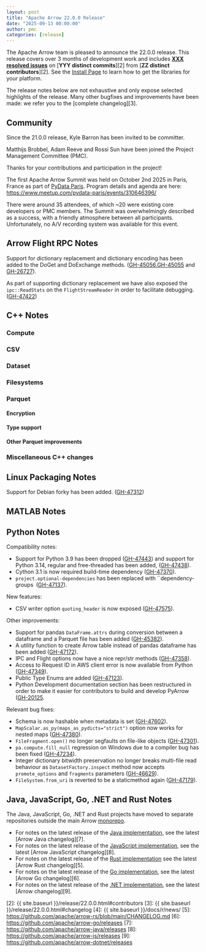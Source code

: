 ```yaml
---
layout: post
title: "Apache Arrow 22.0.0 Release"
date: "2025-09-13 00:00:00"
author: pmc
categories: [release]
---
```

<!--
{% comment %}
Licensed to the Apache Software Foundation (ASF) under one or more
contributor license agreements.  See the NOTICE file distributed with
this work for additional information regarding copyright ownership.
The ASF licenses this file to you under the Apache License, Version 2.0
(the "License"); you may not use this file except in compliance with
the License.  You may obtain a copy of the License at

http://www.apache.org/licenses/LICENSE-2.0

Unless required by applicable law or agreed to in writing, software
distributed under the License is distributed on an "AS IS" BASIS,
WITHOUT WARRANTIES OR CONDITIONS OF ANY KIND, either express or implied.
See the License for the specific language governing permissions and
limitations under the License.
{% endcomment %}
-->

The Apache Arrow team is pleased to announce the 22.0.0 release. This release
covers over 3 months of development work and includes [**XXX resolved
issues**][1] on [**YYY distinct commits**][2] from [**ZZ distinct
contributors**][2]. See the [Install Page](https://arrow.apache.org/install/) to
learn how to get the libraries for your platform.

The release notes below are not exhaustive and only expose selected highlights
of the release. Many other bugfixes and improvements have been made: we refer
you to the [complete changelog][3].

## Community

Since the 21.0.0 release, Kyle Barron has been invited to be committer.

Matthijs Brobbel, Adam Reeve and Rossi Sun have been joined the
Project Management Committee (PMC).

Thanks for your contributions and participation in the project!

The first Apache Arrow Summit was held on October 2nd 2025 in Paris, France
as part of [PyData Paris](https://pydata.org/paris2025).
Program details and agenda are here: https://www.meetup.com/pydata-paris/events/310646396/ 

There were around 35 attendees, of which ~20 were existing core developers or PMC members.
The Summit was overwhelmingly described as a success, with a friendly atmosphere between all participants.
Unfortunately, no A/V recording system was available for this event.

## Arrow Flight RPC Notes

Support for dictionary replacement and dictionary encoding has been added to the DoGet and DoExchange methods. ([GH-45056](https://github.com/apache/arrow/issues/45056),[GH-45055](https://github.com/apache/arrow/issues/45055) and [GH-26727](https://github.com/apache/arrow/issues/26727)).

As part of supporting dictionary replacement we have also exposed the `ipc::ReadStats` on the `FlightStreamReader` in order to facilitate debugging. ([GH-47422](https://github.com/apache/arrow/issues/47422))

## C++ Notes

### Compute

### CSV

### Dataset

### Filesystems

### Parquet

#### Encryption

#### Type support

#### Other Parquet improvements

### Miscellaneous C++ changes

## Linux Packaging Notes

Support for Debian forky has been added. ([GH-47312](https://github.com/apache/arrow/issues/47312))

## MATLAB Notes

## Python Notes

Compatibility notes:
- Support for Python 3.9 has been dropped ([GH-47443](https://github.com/apache/arrow/issues/47443)) and support for Python 3.14, regular and free-threaded has been added, ([GH-47438](https://github.com/apache/arrow/issues/47438)).
- Cython 3.1 is now required build-time dependency ([GH-47370](https://github.com/apache/arrow/issues/47370)).
- ``project.optional-dependencies`` has been replaced with ``dependency-groups` `([GH-47137](https://github.com/apache/arrow/issues/47137)).

New features:
- CSV writer option ``quoting_header`` is now exposed ([GH-47575](https://github.com/apache/arrow/issues/47575)).

Other improvements:
- Support for pandas ``DataFrame.attrs`` during conversion between a dataframe and a Parquet file has been added ([GH-45382](https://github.com/apache/arrow/issues/45382)).
- A utility function to create Arrow table instead of pandas dataframe has been added ([GH-47172](https://github.com/apache/arrow/issues/47172)).
- IPC and Flight options now have a nice repr/str methods ([GH-47358](https://github.com/apache/arrow/issues/47358)).
- Access to Request ID in AWS client error is now available from Python ([GH-47349](https://github.com/apache/arrow/issues/47349)).
- Public Type Enums are added ([GH-47123](https://github.com/apache/arrow/issues/47123)).
- Python Development documentation section has been restructured in order to make it easier for contributors to build and develop PyArrow ([GH-20125](https://github.com/apache/arrow/issues/20125).

Relevant bug fixes:
- Schema is now hashable when metadata is set ([GH-47602](https://github.com/apache/arrow/issues/47602)).
- ``MapScalar.as_py(maps_as_pydicts="strict")`` option now works for nested maps ([GH-47380](https://github.com/apache/arrow/issues/47380)).
- ``FileFragment.open()`` no longer segfaults on file-like objects ([GH-47301](https://github.com/apache/arrow/issues/47301)).
- ``pa.compute.fill_null`` regression on Windows due to a compiler bug has been fixed ([GH-47234](https://github.com/apache/arrow/issues/47234)).
- Integer dictionary bitwidth preservation no longer breaks multi-file read behaviour as ``DatasetFactory.inspect`` method now accepts ``promote_options`` and ``fragments`` parameters ([GH-46629](https://github.com/apache/arrow/issues/46629)).
- `FileSystem.from_uri` is reverted to be a staticmethod again ([GH-47179](https://github.com/apache/arrow/issues/47179)).


## Java, JavaScript, Go, .NET and Rust Notes

The Java, JavaScript, Go, .NET and Rust projects have moved to separate
repositories outside the main Arrow [monorepo](https://github.com/apache/arrow).

- For notes on the latest release of the [Java
implementation](https://github.com/apache/arrow-java), see the latest [Arrow
Java changelog][7].
- For notes on the latest release of the [JavaScript
implementation](https://github.com/apache/arrow-js), see the latest [Arrow
JavaScript changelog][8].
- For notes on the latest release of the [Rust
  implementation](https://github.com/apache/arrow-rs) see the latest [Arrow Rust
  changelog][5].
- For notes on the latest release of the [Go
implementation](https://github.com/apache/arrow-go), see the latest [Arrow Go
changelog][6].
- For notes on the latest release of the [.NET
implementation](https://github.com/apache/arrow-dotnet), see the latest [Arrow 
changelog][9].

[1]: https://github.com/apache/arrow/milestone/70?closed=1
[2]: {{ site.baseurl }}/release/22.0.0.html#contributors
[3]: {{ site.baseurl }}/release/22.0.0.html#changelog
[4]: {{ site.baseurl }}/docs/r/news/
[5]: <https://github.com/apache/arrow-rs/blob/main/CHANGELOG.md>
[6]: <https://github.com/apache/arrow-go/releases>
[7]: <https://github.com/apache/arrow-java/releases>
[8]: <https://github.com/apache/arrow-js/releases>
[9]: <https://github.com/apache/arrow-dotnet/releases>

